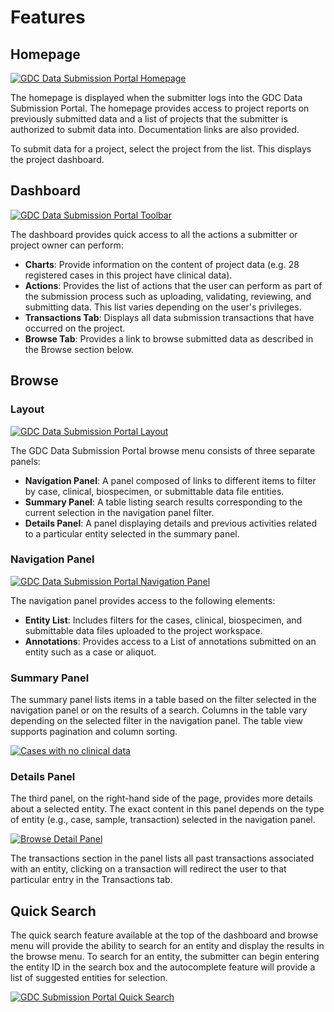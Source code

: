 # Features

## Homepage

[![GDC Data Submission Portal Homepage](images/GDC_Submission_Homepage_2.png)](images/GDC_Submission_Homepage_2.png "Click to see the full image.")

The homepage is displayed when the submitter logs into the GDC Data Submission Portal. The homepage provides access to project reports on previously submitted data and a list of projects that the submitter is authorized to submit data into. Documentation links are also provided.

To submit data for a project, select the project from the list. This displays the project dashboard.

## Dashboard

[![GDC Data Submission Portal Toolbar](images/GDC_Submission_Dashboard.png)](images/GDC_Submission_Dashboard.png "Click to see the full image.")

The dashboard provides quick access to all the actions a submitter or project owner can perform:

* __Charts__: Provide information on the content of project data (e.g. 28 registered cases in this project have clinical data).
* __Actions__: Provides the list of actions that the user can perform as part of the submission process such as uploading, validating, reviewing, and submitting data. This list varies depending on the user's privileges.
* __Transactions Tab__: Displays all data submission transactions that have occurred on the project.
* __Browse Tab__: Provides a link to browse submitted data as described in the Browse section below.

## Browse

### Layout

[![GDC Data Submission Portal Layout](images/GDC_Submission_Portal_Layout_2.png)](images/GDC_Submission_Portal_Layout_2.png "Click to see the full image.")

The GDC Data Submission Portal browse menu consists of three separate panels:

* __Navigation Panel__: A panel composed of links to different items to filter by case, clinical, biospecimen, or submittable data file entities.
* __Summary Panel__: A table listing search results corresponding to the current selection in the navigation panel filter.
* __Details Panel__: A panel displaying details and previous activities related to a particular entity selected in the summary panel.

### Navigation Panel

[![GDC Data Submission Portal Navigation Panel](images/GDC_Submission_Navigation_2.png)](images/GDC_Submission_Navigation_2.png "Click to see the full image.")

The navigation panel provides access to the following elements:

* __Entity List__: Includes filters for the cases, clinical, biospecimen, and submittable data files uploaded to the project workspace.
* __Annotations__: Provides access to a List of annotations submitted on an entity such as a case or aliquot.

### Summary Panel

The summary panel lists items in a table based on the filter selected in the navigation panel or on the results of a search. Columns in the table vary depending on the selected filter in the navigation panel. The table view supports pagination and column sorting.

[![Cases with no clinical data](images/GDC_Submission_Cases_with_no_Clinical_Data_2.png)](images/GDC_Submission_Cases_with_no_Clinical_Data_2.png "Click to see the full image.")

### Details Panel

The third panel, on the right-hand side of the page, provides more details about a selected entity. The exact content in this panel depends on the type of entity (e.g., case, sample, transaction) selected in the navigation panel.

[![Browse Detail Panel](images/GDC_Submission_Details_Panel_2.png)](images/GDC_Submission_Details_Panel_2.png "Click to see the full image.")

The transactions section in the panel lists all past transactions associated with an entity, clicking on a transaction will redirect the user to that particular entry in the Transactions tab.

## Quick Search

The quick search feature available at the top of the dashboard and browse menu will provide the ability to search for an entity and display the results in the browse menu. To search for an entity, the submitter can begin entering the entity ID in the search box and the autocomplete feature will provide a list of suggested entities for selection.

[![GDC Submission Portal Quick Search](images/GDC_Submission_Quick_Search_2.png)](images/GDC_Submission_Quick_Search_2.png "Click to see the full image.")
